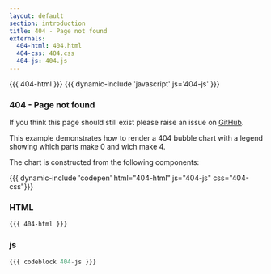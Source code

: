 ```yaml
---
layout: default
section: introduction
title: 404 - Page not found
externals:
  404-html: 404.html
  404-css: 404.css
  404-js: 404.js
---
```

<style>
{{{ 404-css }}}
</style>

<div class="jumbotron text-center">
  {{{ 404-html }}}
  {{{ dynamic-include 'javascript' js='404-js' }}}
</div>

<div class="top-chart container">
  <h3>404 - Page not found</h3>
  <p>If you think this page should still exist please raise an issue on <a href="{{{package.bugs.url}}}" target="_blank">GitHub</a>.</p>
  <p>This example demonstrates how to render a 404 bubble chart with a legend showing which parts make 0 and wich make 4.</p>
  <p>The chart is constructed from the following components:</p>

  {{{ dynamic-include 'codepen' html="404-html" js="404-js" css="404-css"}}}

  ### HTML
  ```html
  {{{ 404-html }}}
  ```

  ### js
  ```js
  {{{ codeblock 404-js }}}
  ```

</div>

